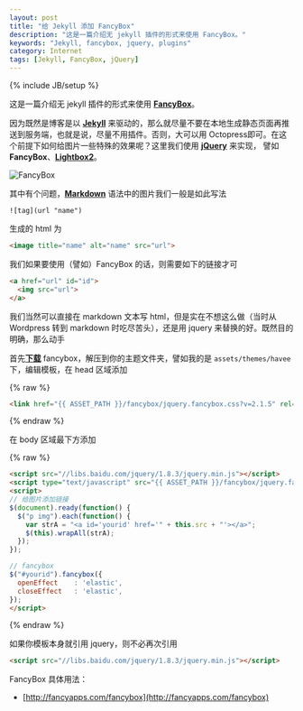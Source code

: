 ```yaml
---
layout: post
title: "给 Jekyll 添加 FancyBox"
description: "这是一篇介绍无 jekyll 插件的形式来使用 FancyBox。"
keywords: "Jekyll, fancybox, jquery, plugins"
category: Internet 
tags: [Jekyll, FancyBox, jQuery]
---
```

{% include JB/setup %}

这是一篇介绍无 jekyll 插件的形式来使用 [**FancyBox**][3]。

因为既然是博客是以 [**Jekyll**][1] 来驱动的，那么就尽量不要在本地生成静态页面再推送到服务端，也就是说，尽量不用插件。否则，大可以用 Octopress即可。在这个前提下如何给图片一些特殊的效果呢？这里我们使用 [**jQuery**][2] 来实现， 譬如 **FancyBox**、[**Lightbox2**][4]。

![FancyBox](/assets/images/2013/10/fancybox.png "FancyBox")

<!-- more -->
其中有个问题，[**Markdown**][5] 语法中的图片我们一般是如此写法

```
![tag](url "name")
```

生成的 html 为

```html
<image title="name" alt="name" src="url">
```

我们如果要使用（譬如）FancyBox 的话，则需要如下的链接才可

```html
<a href="url" id="id">
  <img src="url">
</a>
```

我们当然可以直接在 markdown 文本写 html，但是实在不想这么做（当时从 Wordpress 转到 markdown 时吃尽苦头），还是用 jquery 来替换的好。既然目的明确，那么动手

首先[**下载**][6] fancybox，解压到你的主题文件夹，譬如我的是 `assets/themes/havee` 下，编辑模板，在 head 区域添加

{% raw %}
```html
<link href="{{ ASSET_PATH }}/fancybox/jquery.fancybox.css?v=2.1.5" rel="stylesheet" media="all" />
```
{% endraw %}

在 body 区域最下方添加

{% raw %}
```html
<script src="//libs.baidu.com/jquery/1.8.3/jquery.min.js"></script>
<script type="text/javascript" src="{{ ASSET_PATH }}/fancybox/jquery.fancybox.pack.js?v=2.1.5"></script>
<script>
// 给图片添加链接
$(document).ready(function() {
  $("p img").each(function() {
    var strA = "<a id='yourid' href='" + this.src + "'></a>";
    $(this).wrapAll(strA);
  });
});

// fancybox
$("#yourid").fancybox({
  openEffect	: 'elastic',
  closeEffect	: 'elastic',
});
</script>
```
{% endraw %}

如果你模板本身就引用 jquery，则不必再次引用

```html
<script src="//libs.baidu.com/jquery/1.8.3/jquery.min.js"></script>
```

FancyBox 具体用法：

- [http://fancyapps.com/fancybox](http://fancyapps.com/fancybox)

[1]: http://jekyllrb.com/
[2]: http://jquery.com/
[3]: http://fancybox.net/
[4]: http://lokeshdhakar.com/projects/lightbox2/
[5]: /internet/2013-07/markdown-syntax.html#img
[6]: https://github.com/fancyapps/fancyBox/zipball/v2.1.5
